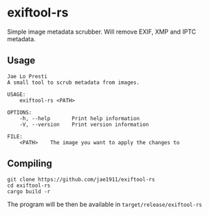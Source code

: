 # exiftool-rs

Simple image metadata scrubber.
Will remove EXIF, XMP and IPTC metadata.

## Usage

```
Jae Lo Presti
A small tool to scrub metadata from images.

USAGE:
    exiftool-rs <PATH>

OPTIONS:
    -h, --help       Print help information
    -V, --version    Print version information

FILE:
    <PATH>    The image you want to apply the changes to
```

## Compiling

```
git clone https://github.com/jae1911/exiftool-rs
cd exiftool-rs
cargo build -r
```

The program will be then be available in `target/release/exiftool-rs`
